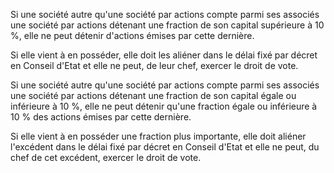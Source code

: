 Si une société autre qu'une société par actions compte parmi ses associés une société par actions détenant une fraction de son capital supérieure à 10 %, elle ne peut détenir d'actions émises par cette dernière.

Si elle vient à en posséder, elle doit les aliéner dans le délai fixé par décret en Conseil d'Etat et elle ne peut, de leur chef, exercer le droit de vote.

Si une société autre qu'une société par actions compte parmi ses associés une société par actions détenant une fraction de son capital égale ou inférieure à 10 %, elle ne peut détenir qu'une fraction égale ou inférieure à 10 % des actions émises par cette dernière.

Si elle vient à en posséder une fraction plus importante, elle doit aliéner l'excédent dans le délai fixé par décret en Conseil d'Etat et elle ne peut, du chef de cet excédent, exercer le droit de vote.
